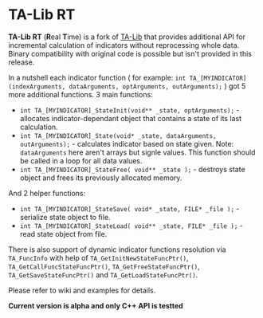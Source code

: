 # TA-Lib RT
**TA-Lib RT** (**R**eal **T**ime) is a fork of [TA-Lib](http://ta-lib.org) that provides additional API for incremental calculation of indicators without reprocessing whole data. Binary compatibility with original code is possible but isn't provided in this release.

In a nutshell each indicator function ( for example: `int TA_[MYINDICATOR](indexArguments, dataArguments, optArguments, outArguments);` ) got 5 more additional functions. 3 main functions:

* `int TA_[MYINDICATOR]_StateInit(void** _state, optArguments);` - allocates indicator-dependant object that contains a state of its last calculation.
* `int TA_[MYINDICATOR]_State(void* _state, dataArguments, outArguments);` - calculates indicator based on state given. Note: `dataArguments` here aren't arrays but signle values. This function should be called in a loop for all data values.
* `int TA_[MYINDICATOR]_StateFree( void** _state );` - destroys state object and frees its previously allocated memory.  

And 2 helper functions:

* `int TA_[MYINDICATOR]_StateSave( void* _state, FILE* _file );` - serialize state object to file.
* `int TA_[MYINDICATOR]_StateLoad( void** _state, FILE* _file );` - read state object from file.

There is also support of dynamic indicator functions resolution via `TA_FuncInfo` with help of `TA_GetInitNewStateFuncPtr()`, `TA_GetCallFuncStateFuncPtr()`, `TA_GetFreeStateFuncPtr()`, `TA_GetSaveStateFuncPtr()` and `TA_GetLoadStateFuncPtr()`.

Please refer to wiki and examples for details.

**Current version is alpha and only C++ API is testted**
